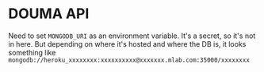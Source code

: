 # DOUMA API

Need to set `MONGODB_URI` as an environment variable. It's a secret, so it's not in here. But depending on where it's hosted and where the DB is, it looks something like `mongodb://heroku_xxxxxxxx:xxxxxxxxxx@xxxxxxx.mlab.com:35000/xxxxxxxx`